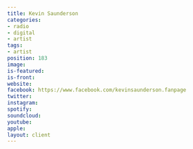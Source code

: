 ```yaml
---
title: Kevin Saunderson
categories:
- radio
- digital
- artist
tags:
- artist
position: 183
image: 
is-featured: 
is-front: 
website: 
facebook: https://www.facebook.com/kevinsaunderson.fanpage
twitter: 
instagram: 
spotify: 
soundcloud: 
youtube: 
apple: 
layout: client
---
```


